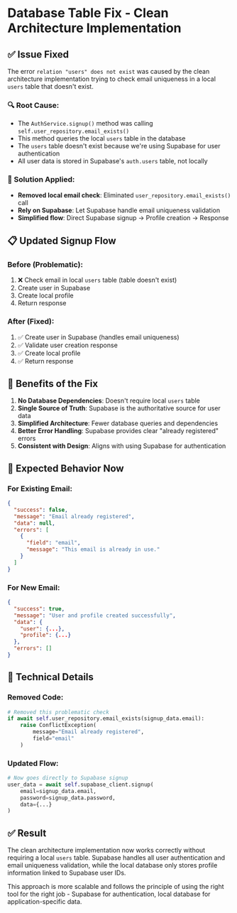 # Database Table Fix - Clean Architecture Implementation

## ✅ **Issue Fixed**

The error `relation "users" does not exist` was caused by the clean architecture implementation trying to check email uniqueness in a local `users` table that doesn't exist.

### **🔍 Root Cause:**
- The `AuthService.signup()` method was calling `self.user_repository.email_exists()`
- This method queries the local `users` table in the database
- The `users` table doesn't exist because we're using Supabase for user authentication
- All user data is stored in Supabase's `auth.users` table, not locally

### **🔧 Solution Applied:**
- **Removed local email check**: Eliminated `user_repository.email_exists()` call
- **Rely on Supabase**: Let Supabase handle email uniqueness validation
- **Simplified flow**: Direct Supabase signup → Profile creation → Response

## 📋 **Updated Signup Flow**

### **Before (Problematic):**
1. ❌ Check email in local `users` table (table doesn't exist)
2. Create user in Supabase
3. Create local profile
4. Return response

### **After (Fixed):**
1. ✅ Create user in Supabase (handles email uniqueness)
2. ✅ Validate user creation response
3. ✅ Create local profile
4. ✅ Return response

## 🎯 **Benefits of the Fix**

1. **No Database Dependencies**: Doesn't require local `users` table
2. **Single Source of Truth**: Supabase is the authoritative source for user data
3. **Simplified Architecture**: Fewer database queries and dependencies
4. **Better Error Handling**: Supabase provides clear "already registered" errors
5. **Consistent with Design**: Aligns with using Supabase for authentication

## 🚀 **Expected Behavior Now**

### **For Existing Email:**
```json
{
  "success": false,
  "message": "Email already registered",
  "data": null,
  "errors": [
    {
      "field": "email",
      "message": "This email is already in use."
    }
  ]
}
```

### **For New Email:**
```json
{
  "success": true,
  "message": "User and profile created successfully",
  "data": {
    "user": {...},
    "profile": {...}
  },
  "errors": []
}
```

## 🔧 **Technical Details**

### **Removed Code:**
```python
# Removed this problematic check
if await self.user_repository.email_exists(signup_data.email):
    raise ConflictException(
        message="Email already registered",
        field="email"
    )
```

### **Updated Flow:**
```python
# Now goes directly to Supabase signup
user_data = await self.supabase_client.signup(
    email=signup_data.email,
    password=signup_data.password,
    data={...}
)
```

## ✅ **Result**

The clean architecture implementation now works correctly without requiring a local `users` table. Supabase handles all user authentication and email uniqueness validation, while the local database only stores profile information linked to Supabase user IDs.

This approach is more scalable and follows the principle of using the right tool for the right job - Supabase for authentication, local database for application-specific data.
